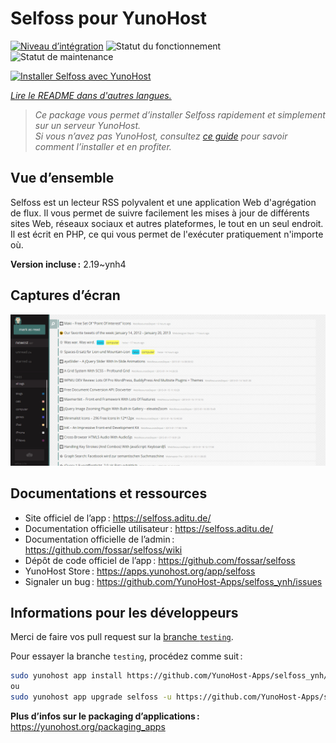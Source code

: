 <!--
Nota bene : ce README est automatiquement généré par <https://github.com/YunoHost/apps/tree/master/tools/readme_generator>
Il NE doit PAS être modifié à la main.
-->

# Selfoss pour YunoHost

[![Niveau d’intégration](https://dash.yunohost.org/integration/selfoss.svg)](https://ci-apps.yunohost.org/ci/apps/selfoss/) ![Statut du fonctionnement](https://ci-apps.yunohost.org/ci/badges/selfoss.status.svg) ![Statut de maintenance](https://ci-apps.yunohost.org/ci/badges/selfoss.maintain.svg)

[![Installer Selfoss avec YunoHost](https://install-app.yunohost.org/install-with-yunohost.svg)](https://install-app.yunohost.org/?app=selfoss)

*[Lire le README dans d'autres langues.](./ALL_README.md)*

> *Ce package vous permet d’installer Selfoss rapidement et simplement sur un serveur YunoHost.*  
> *Si vous n’avez pas YunoHost, consultez [ce guide](https://yunohost.org/install) pour savoir comment l’installer et en profiter.*

## Vue d’ensemble

Selfoss est un lecteur RSS polyvalent et une application Web d'agrégation de flux. Il vous permet de suivre facilement les mises à jour de différents sites Web, réseaux sociaux et autres plateformes, le tout en un seul endroit. Il est écrit en PHP, ce qui vous permet de l'exécuter pratiquement n'importe où.

**Version incluse :** 2.19~ynh4

## Captures d’écran

![Capture d’écran de Selfoss](./doc/screenshots/screenshot1.png)

## Documentations et ressources

- Site officiel de l’app : <https://selfoss.aditu.de/>
- Documentation officielle utilisateur : <https://selfoss.aditu.de/>
- Documentation officielle de l’admin : <https://github.com/fossar/selfoss/wiki>
- Dépôt de code officiel de l’app : <https://github.com/fossar/selfoss>
- YunoHost Store : <https://apps.yunohost.org/app/selfoss>
- Signaler un bug : <https://github.com/YunoHost-Apps/selfoss_ynh/issues>

## Informations pour les développeurs

Merci de faire vos pull request sur la [branche `testing`](https://github.com/YunoHost-Apps/selfoss_ynh/tree/testing).

Pour essayer la branche `testing`, procédez comme suit :

```bash
sudo yunohost app install https://github.com/YunoHost-Apps/selfoss_ynh/tree/testing --debug
ou
sudo yunohost app upgrade selfoss -u https://github.com/YunoHost-Apps/selfoss_ynh/tree/testing --debug
```

**Plus d’infos sur le packaging d’applications :** <https://yunohost.org/packaging_apps>
